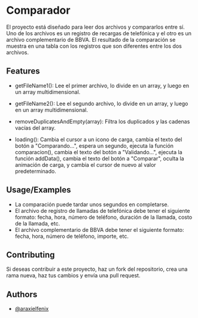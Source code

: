 
# Comparador

El proyecto está diseñado para leer dos archivos y compararlos entre sí. Uno de los archivos es un registro de recargas de telefónica y el otro es un archivo complementario de BBVA. El resultado de la comparación se muestra en una tabla con los registros que son diferentes entre los dos archivos.


## Features
- getFileName1(): Lee el primer archivo, lo divide en un array, y luego en un array multidimensional.

- getFileName2(): Lee el segundo archivo, lo divide en un array, y luego en un array multidimensional.

- removeDuplicatesAndEmpty(array): Filtra los duplicados y las cadenas vacías del array.

- loading(): Cambia el cursor a un icono de carga, cambia el texto del botón a "Comparando...", espera un segundo, ejecuta la función comparacion(), cambia el texto del botón a "Validando...", ejecuta la función addData(), cambia el texto del botón a "Comparar", oculta la animación de carga, y cambia el cursor de nuevo al valor predeterminado.


## Usage/Examples

- La comparación puede tardar unos segundos en completarse.
- El archivo de registro de llamadas de telefónica debe tener el siguiente formato: fecha, hora, número de teléfono, duración de la llamada, costo de la llamada, etc.
- El archivo complementario de BBVA debe tener el siguiente formato: fecha, hora, número de teléfono, importe, etc.

## Contributing

Si deseas contribuir a este proyecto, haz un fork del repositorio, crea una rama nueva, haz tus cambios y envía una pull request.


## Authors

- [@araxielfenix](https://github.com/Araxielfenix)
